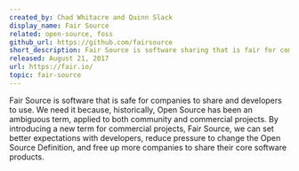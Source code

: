 ```yaml
---
created_by: Chad Whitacre and Quinn Slack
display_name: Fair Source
related: open-source, foss
github_url: https://github.com/fairsource
short_description: Fair Source is software sharing that is fair for companies and developers alike.
released: August 21, 2017 
url: https://fair.io/
topic: fair-source
---
```

Fair Source is software that is safe for companies to share and developers to use. We need it because, historically, Open Source has been an ambiguous term, applied to both community and commercial projects. By introducing a new term for commercial projects, Fair Source, we can set better expectations with developers, reduce pressure to change the Open Source Definition, and free up more companies to share their core software products.